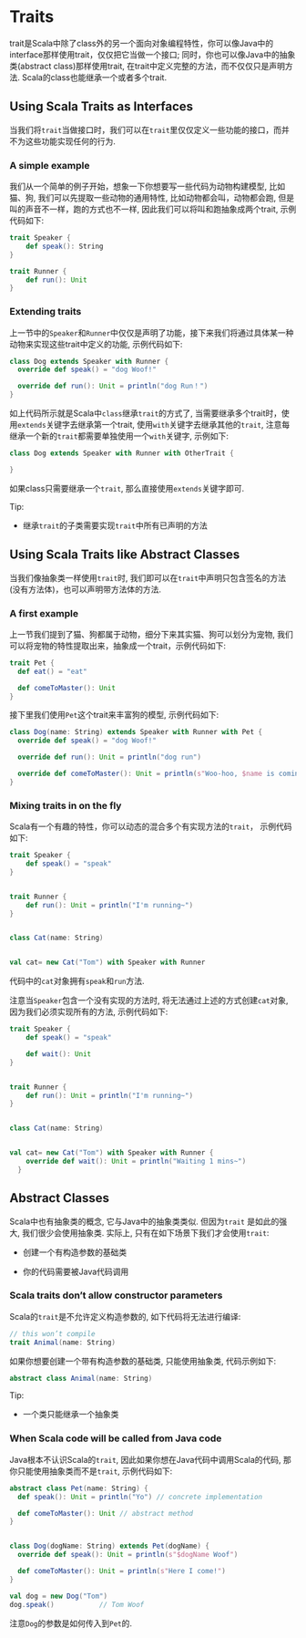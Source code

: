# Traits

trait是Scala中除了class外的另一个面向对象编程特性，你可以像Java中的interface那样使用trait，仅仅把它当做一个接口; 同时，你也可以像Java中的抽象类(abstract class)那样使用trait, 在trait中定义完整的方法，而不仅仅只是声明方法. Scala的class也能继承一个或者多个trait.

## Using Scala Traits as Interfaces

当我们将`trait`当做接口时，我们可以在`trait`里仅仅定义一些功能的接口，而并不为这些功能实现任何的行为.

### A simple example

我们从一个简单的例子开始，想象一下你想要写一些代码为动物构建模型, 比如猫、狗, 我们可以先提取一些动物的通用特性, 比如动物都会叫，动物都会跑, 但是叫的声音不一样，跑的方式也不一样, 因此我们可以将叫和跑抽象成两个trait, 示例代码如下:

```scala
trait Speaker {
    def speak(): String
}

trait Runner {
    def run(): Unit
}
```

### Extending traits

上一节中的`Speaker`和`Runner`中仅仅是声明了功能，接下来我们将通过具体某一种动物来实现这些trait中定义的功能, 示例代码如下:

```scala
class Dog extends Speaker with Runner {
  override def speak() = "dog Woof!"

  override def run(): Unit = println("dog Run！")
}
```

如上代码所示就是Scala中`class`继承`trait`的方式了, 当需要继承多个trait时，使用`extends`关键字去继承第一个trait, 使用`with`关键字去继承其他的`trait`, 注意每继承一个新的`trait`都需要单独使用一个`with`关键字, 示例如下:

```scala
class Dog extends Speaker with Runner with OtherTrait {

}
```

如果class只需要继承一个`trait`, 那么直接使用`extends`关键字即可.

Tip:

- 继承`trait`的子类需要实现`trait`中所有已声明的方法

## Using Scala Traits like Abstract Classes

当我们像抽象类一样使用`trait`时, 我们即可以在`trait`中声明只包含签名的方法(没有方法体)，也可以声明带方法体的方法.

### A first example

上一节我们提到了猫、狗都属于动物，细分下来其实猫、狗可以划分为宠物, 我们可以将宠物的特性提取出来，抽象成一个trait，示例代码如下:

```scala
trait Pet {
  def eat() = "eat"

  def comeToMaster(): Unit
}
```

接下里我们使用`Pet`这个trait来丰富狗的模型, 示例代码如下:

```scala
class Dog(name: String) extends Speaker with Runner with Pet {
  override def speak() = "dog Woof!"

  override def run(): Unit = println("dog run")

  override def comeToMaster(): Unit = println(s"Woo-hoo, $name is coming!")
}
```

### Mixing traits in on the fly

Scala有一个有趣的特性，你可以动态的混合多个有实现方法的`trait`， 示例代码如下:

```scala
trait Speaker {
    def speak() = "speak"
}


trait Runner {
    def run(): Unit = println("I'm running~")
}


class Cat(name: String)


val cat= new Cat("Tom") with Speaker with Runner
```

代码中的`cat`对象拥有`speak`和`run`方法.

注意当`Speaker`包含一个没有实现的方法时, 将无法通过上述的方式创建`cat`对象, 因为我们必须实现所有的方法, 示例代码如下:

```scala
trait Speaker {
    def speak() = "speak"

    def wait(): Unit
}


trait Runner {
    def run(): Unit = println("I'm running~")
}


class Cat(name: String)


val cat= new Cat("Tom") with Speaker with Runner {
    override def wait(): Unit = println("Waiting 1 mins~")
  }
```

## Abstract Classes

Scala中也有抽象类的概念, 它与Java中的抽象类类似. 但因为`trait` 是如此的强大, 我们很少会使用抽象类. 实际上, 只有在如下场景下我们才会使用`trait`:

- 创建一个有构造参数的基础类

- 你的代码需要被Java代码调用

### Scala traits don’t allow constructor parameters

Scala的`trait`是不允许定义构造参数的, 如下代码将无法进行编译:

```scala
// this won’t compile
trait Animal(name: String)
```

如果你想要创建一个带有构造参数的基础类, 只能使用抽象类, 代码示例如下:

```scala
abstract class Animal(name: String)
```

Tip:

- 一个类只能继承一个抽象类

### When Scala code will be called from Java code

Java根本不认识Scala的`trait`, 因此如果你想在Java代码中调用Scala的代码, 那你只能使用抽象类而不是`trait`, 示例代码如下:

```scala
abstract class Pet(name: String) {
  def speak(): Unit = println("Yo") // concrete implementation

  def comeToMaster(): Unit // abstract method
}


class Dog(dogName: String) extends Pet(dogName) {
  override def speak(): Unit = println(s"$dogName Woof")

  def comeToMaster(): Unit = println(s"Here I come!")
}

val dog = new Dog("Tom")
dog.speak()           // Tom Woof
```

注意`Dog`的参数是如何传入到`Pet`的.
